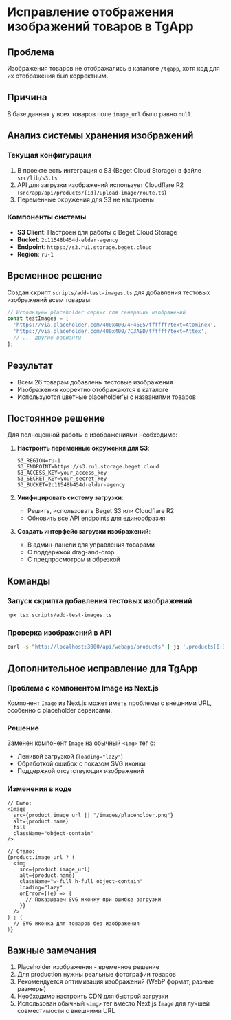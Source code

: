 # Исправление отображения изображений товаров в TgApp

## Проблема
Изображения товаров не отображались в каталоге `/tgapp`, хотя код для их отображения был корректным.

## Причина
В базе данных у всех товаров поле `image_url` было равно `null`.

## Анализ системы хранения изображений

### Текущая конфигурация
1. В проекте есть интеграция с S3 (Beget Cloud Storage) в файле `src/lib/s3.ts`
2. API для загрузки изображений использует Cloudflare R2 (`src/app/api/products/[id]/upload-image/route.ts`)
3. Переменные окружения для S3 не настроены

### Компоненты системы
- **S3 Client**: Настроен для работы с Beget Cloud Storage
- **Bucket**: `2c11548b454d-eldar-agency`
- **Endpoint**: `https://s3.ru1.storage.beget.cloud`
- **Region**: `ru-1`

## Временное решение
Создан скрипт `scripts/add-test-images.ts` для добавления тестовых изображений всем товарам:

```typescript
// Используем placeholder сервис для генерации изображений
const testImages = [
  'https://via.placeholder.com/400x400/4F46E5/ffffff?text=Atominex',
  'https://via.placeholder.com/400x400/7C3AED/ffffff?text=Attex',
  // ... другие варианты
];
```

## Результат
- Всем 26 товарам добавлены тестовые изображения
- Изображения корректно отображаются в каталоге
- Используются цветные placeholder'ы с названиями товаров

## Постоянное решение
Для полноценной работы с изображениями необходимо:

1. **Настроить переменные окружения для S3**:
   ```env
   S3_REGION=ru-1
   S3_ENDPOINT=https://s3.ru1.storage.beget.cloud
   S3_ACCESS_KEY=your_access_key
   S3_SECRET_KEY=your_secret_key
   S3_BUCKET=2c11548b454d-eldar-agency
   ```

2. **Унифицировать систему загрузки**:
   - Решить, использовать Beget S3 или Cloudflare R2
   - Обновить все API endpoints для единообразия

3. **Создать интерфейс загрузки изображений**:
   - В админ-панели для управления товарами
   - С поддержкой drag-and-drop
   - С предпросмотром и обрезкой

## Команды

### Запуск скрипта добавления тестовых изображений
```bash
npx tsx scripts/add-test-images.ts
```

### Проверка изображений в API
```bash
curl -s "http://localhost:3000/api/webapp/products" | jq '.products[0:3] | .[] | {name, image_url}'
```

## Дополнительное исправление для TgApp

### Проблема с компонентом Image из Next.js
Компонент `Image` из Next.js может иметь проблемы с внешними URL, особенно с placeholder сервисами. 

### Решение
Заменен компонент `Image` на обычный `<img>` тег с:
- Ленивой загрузкой (`loading="lazy"`)
- Обработкой ошибок с показом SVG иконки
- Поддержкой отсутствующих изображений

### Изменения в коде
```tsx
// Было:
<Image
  src={product.image_url || "/images/placeholder.png"}
  alt={product.name}
  fill
  className="object-contain"
/>

// Стало:
{product.image_url ? (
  <img
    src={product.image_url}
    alt={product.name}
    className="w-full h-full object-contain"
    loading="lazy"
    onError={(e) => {
      // Показываем SVG иконку при ошибке загрузки
    }}
  />
) : (
  // SVG иконка для товаров без изображения
)}
```

## Важные замечания
1. Placeholder изображения - временное решение
2. Для production нужны реальные фотографии товаров
3. Рекомендуется оптимизация изображений (WebP формат, разные размеры)
4. Необходимо настроить CDN для быстрой загрузки
5. Использован обычный `<img>` тег вместо Next.js `Image` для лучшей совместимости с внешними URL 